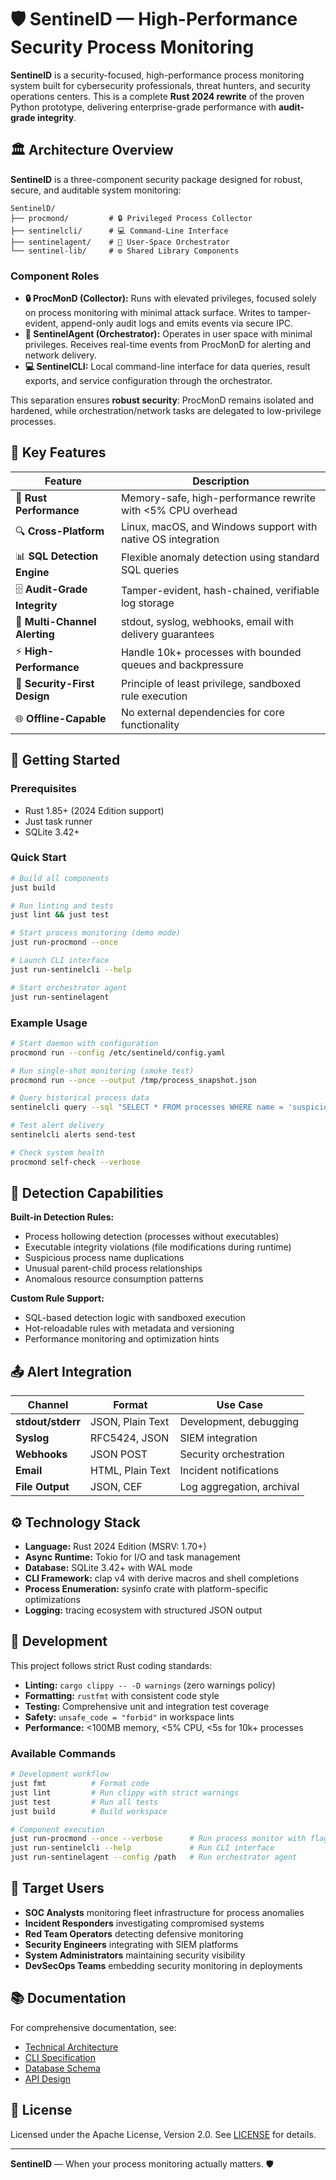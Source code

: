 # 🛡️ SentinelD — High-Performance Security Process Monitoring

**SentinelD** is a security-focused, high-performance process monitoring system built for cybersecurity professionals, threat hunters, and security operations centers. This is a complete **Rust 2024 rewrite** of the proven Python prototype, delivering enterprise-grade performance with **audit-grade integrity**.

## 🏛️ Architecture Overview

**SentinelD** is a three-component security package designed for robust, secure, and auditable system monitoring:

```text
SentinelD/
├── procmond/         # 🔒 Privileged Process Collector
├── sentinelcli/      # 💻 Command-Line Interface
├── sentinelagent/    # 📡 User-Space Orchestrator
└── sentinel-lib/     # ⚙️ Shared Library Components
```

### Component Roles

- **🔒 ProcMonD (Collector):** Runs with elevated privileges, focused solely on process monitoring with minimal attack surface. Writes to tamper-evident, append-only audit logs and emits events via secure IPC.
- **📡 SentinelAgent (Orchestrator):** Operates in user space with minimal privileges. Receives real-time events from ProcMonD for alerting and network delivery.
- **💻 SentinelCLI:** Local command-line interface for data queries, result exports, and service configuration through the orchestrator.

This separation ensures **robust security**: ProcMonD remains isolated and hardened, while orchestration/network tasks are delegated to low-privilege processes.

## 🎯 Key Features

| Feature | Description |
|---------|-------------|
| 🦀 **Rust Performance** | Memory-safe, high-performance rewrite with <5% CPU overhead |
| 🔍 **Cross-Platform** | Linux, macOS, and Windows support with native OS integration |
| 📊 **SQL Detection Engine** | Flexible anomaly detection using standard SQL queries |
| 🗄️ **Audit-Grade Integrity** | Tamper-evident, hash-chained, verifiable log storage |
| 📡 **Multi-Channel Alerting** | stdout, syslog, webhooks, email with delivery guarantees |
| ⚡ **High-Performance** | Handle 10k+ processes with bounded queues and backpressure |
| 🔐 **Security-First Design** | Principle of least privilege, sandboxed rule execution |
| 🌐 **Offline-Capable** | No external dependencies for core functionality |

## 🚀 Getting Started

### Prerequisites

- Rust 1.85+ (2024 Edition support)
- Just task runner
- SQLite 3.42+

### Quick Start

```bash
# Build all components
just build

# Run linting and tests
just lint && just test

# Start process monitoring (demo mode)
just run-procmond --once

# Launch CLI interface
just run-sentinelcli --help

# Start orchestrator agent
just run-sentinelagent
```

### Example Usage

```bash
# Start daemon with configuration
procmond run --config /etc/sentineld/config.yaml

# Run single-shot monitoring (smoke test)
procmond run --once --output /tmp/process_snapshot.json

# Query historical process data
sentinelcli query --sql "SELECT * FROM processes WHERE name = 'suspicious_proc'"

# Test alert delivery
sentinelcli alerts send-test

# Check system health
procmond self-check --verbose
```

## 🧠 Detection Capabilities

**Built-in Detection Rules:**

- Process hollowing detection (processes without executables)
- Executable integrity violations (file modifications during runtime)
- Suspicious process name duplications
- Unusual parent-child process relationships
- Anomalous resource consumption patterns

**Custom Rule Support:**

- SQL-based detection logic with sandboxed execution
- Hot-reloadable rules with metadata and versioning
- Performance monitoring and optimization hints

## 📤 Alert Integration

| Channel | Format | Use Case |
|---------|--------|----------|
| **stdout/stderr** | JSON, Plain Text | Development, debugging |
| **Syslog** | RFC5424, JSON | SIEM integration |
| **Webhooks** | JSON POST | Security orchestration |
| **Email** | HTML, Plain Text | Incident notifications |
| **File Output** | JSON, CEF | Log aggregation, archival |

## ⚙️ Technology Stack

- **Language:** Rust 2024 Edition (MSRV: 1.70+)
- **Async Runtime:** Tokio for I/O and task management
- **Database:** SQLite 3.42+ with WAL mode
- **CLI Framework:** clap v4 with derive macros and shell completions
- **Process Enumeration:** sysinfo crate with platform-specific optimizations
- **Logging:** tracing ecosystem with structured JSON output

## 🔧 Development

This project follows strict Rust coding standards:

- **Linting:** `cargo clippy -- -D warnings` (zero warnings policy)
- **Formatting:** `rustfmt` with consistent code style
- **Testing:** Comprehensive unit and integration test coverage
- **Safety:** `unsafe_code = "forbid"` in workspace lints
- **Performance:** <100MB memory, <5% CPU, <5s for 10k+ processes

### Available Commands

```bash
# Development workflow
just fmt          # Format code
just lint         # Run clippy with strict warnings
just test         # Run all tests
just build        # Build workspace

# Component execution
just run-procmond --once --verbose      # Run process monitor with flags
just run-sentinelcli --help             # Run CLI interface
just run-sentinelagent --config /path   # Run orchestrator agent
```

## 👥 Target Users

- **SOC Analysts** monitoring fleet infrastructure for process anomalies
- **Incident Responders** investigating compromised systems
- **Red Team Operators** detecting defensive monitoring
- **Security Engineers** integrating with SIEM platforms
- **System Administrators** maintaining security visibility
- **DevSecOps Teams** embedding security monitoring in deployments

## 📚 Documentation

For comprehensive documentation, see:

- [Technical Architecture](../DevelopmentDocs/Product_Plans/procmond/docs/02-Architecture.md)
- [CLI Specification](../DevelopmentDocs/Product_Plans/procmond/docs/05-CLI-Spec.md)
- [Database Schema](../DevelopmentDocs/Product_Plans/procmond/docs/03-Database-Schema.md)
- [API Design](../DevelopmentDocs/Product_Plans/procmond/docs/04-API-Design.md)

## 📄 License

Licensed under the Apache License, Version 2.0. See [LICENSE](LICENSE) for details.

---

**SentinelD** — When your process monitoring actually matters. 🛡️
